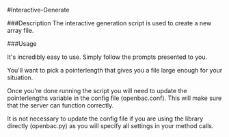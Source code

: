 #Interactive-Generate

###Description
The interactive generation script is used to create a new array file.

###Usage

It's incredibly easy to use.  Simply follow the prompts presented to you.

You'll want to pick a pointerlength that gives you a file large enough for your situation.

Once you're done running the script you will need to update the pointerlengths variable in the config file (openbac.conf).  This will make sure that the server can function correctly.

It is not necessary to update the config file if you are using the library directly (openbac.py) as you will specify all settings in your method calls.


